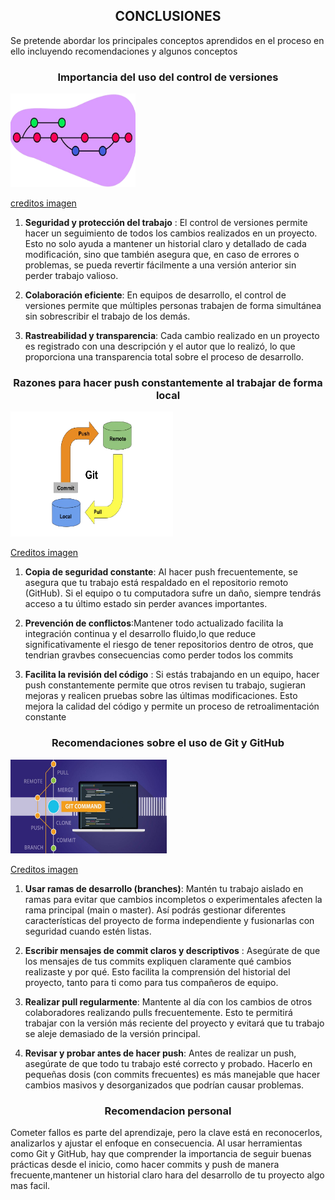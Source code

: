 ## <center>**CONCLUSIONES**<center>

Se pretende abordar los principales conceptos aprendidos en el proceso en ello incluyendo recomendaciones y algunos conceptos

### <center>**Importancia del uso del control de versiones**<center>

<img src="../images/control.png" alt="Texto alternativo" width="200" height="150">


[creditos imagen](https://inlocrobotics.com/es/sistema-de-control-de-versiones/)

1. **Seguridad y protección del trabajo** : El control de versiones permite hacer un seguimiento de todos los cambios realizados en un proyecto. Esto no solo ayuda a mantener un historial claro y detallado de cada modificación, sino que también asegura que, en caso de errores o problemas, se pueda revertir fácilmente a una versión anterior sin perder trabajo valioso.

2. **Colaboración eficiente**: En equipos de desarrollo, el control de versiones permite que múltiples personas trabajen de forma simultánea sin sobrescribir el trabajo de los demás. 

3. **Rastreabilidad y transparencia**: Cada cambio realizado en un proyecto es registrado con una descripción y el autor que lo realizó, lo que proporciona una transparencia total sobre el proceso de desarrollo.

### <center>**Razones para hacer push constantemente al trabajar de forma local**<center>

<img src="../images/pushpull.png" alt="Texto alternativo" width="260" height="200">

[Creditos imagen](https://leninner.medium.com/gu%C3%ADa-sencilla-para-trabajar-con-git-push-y-git-pull-785e0bca60cc)


1. **Copia de seguridad constante**: Al hacer push frecuentemente, se asegura que tu trabajo está respaldado en el repositorio remoto (GitHub). Si el equipo o tu computadora sufre un daño, siempre tendrás acceso a tu último estado sin perder avances importantes.

2. **Prevención de conflictos**:Mantener todo actualizado facilita la integración continua y el desarrollo fluido,lo que reduce significativamente el riesgo de tener repositorios dentro de otros, que tendrian gravbes consecuencias como perder todos los commits 

3. **Facilita la revisión del código** : Si estás trabajando en un equipo, hacer push constantemente permite que otros revisen tu trabajo, sugieran mejoras y realicen pruebas sobre las últimas modificaciones. Esto mejora la calidad del código y permite un proceso de retroalimentación constante

### <center>**Recomendaciones sobre el uso de Git y GitHub**<center>

<img src="../images/reco.jpg" alt="Texto alternativo" width="250" height="150">

[Creditos imagen](https://blog.4d.com/es/project-database-git-commit-pull-push-more/)


1. **Usar ramas de desarrollo (branches)**: Mantén tu trabajo aislado en ramas para evitar que cambios incompletos o experimentales afecten la rama principal (main o master). Así podrás gestionar diferentes características del proyecto de forma independiente y fusionarlas con seguridad cuando estén listas.

2. **Escribir mensajes de commit claros y descriptivos** : Asegúrate de que los mensajes de tus commits expliquen claramente qué cambios realizaste y por qué. Esto facilita la comprensión del historial del proyecto, tanto para ti como para tus compañeros de equipo.

3. **Realizar pull regularmente**:  Mantente al día con los cambios de otros colaboradores realizando pulls frecuentemente. Esto te permitirá trabajar con la versión más reciente del proyecto y evitará que tu trabajo se aleje demasiado de la versión principal.

4. **Revisar y probar antes de hacer push**: Antes de realizar un push, asegúrate de que todo tu trabajo esté correcto y probado. Hacerlo en pequeñas dosis (con commits frecuentes) es más manejable que hacer cambios masivos y desorganizados que podrían causar problemas.

### <center>**Recomendacion personal**<center>

Cometer fallos es parte del aprendizaje, pero la clave está en reconocerlos, analizarlos y ajustar el enfoque en consecuencia. Al usar herramientas como Git y GitHub, hay que comprender la importancia de seguir buenas prácticas desde el inicio, como hacer commits y push de manera frecuente,mantener un historial claro hara del desarrollo de tu proyecto algo mas facil. 
